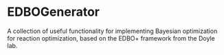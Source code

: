 # EDBOGenerator
A collection of useful functionality for implementing Bayesian optimization for reaction optimization, based on the EDBO+ framework from the Doyle lab.
